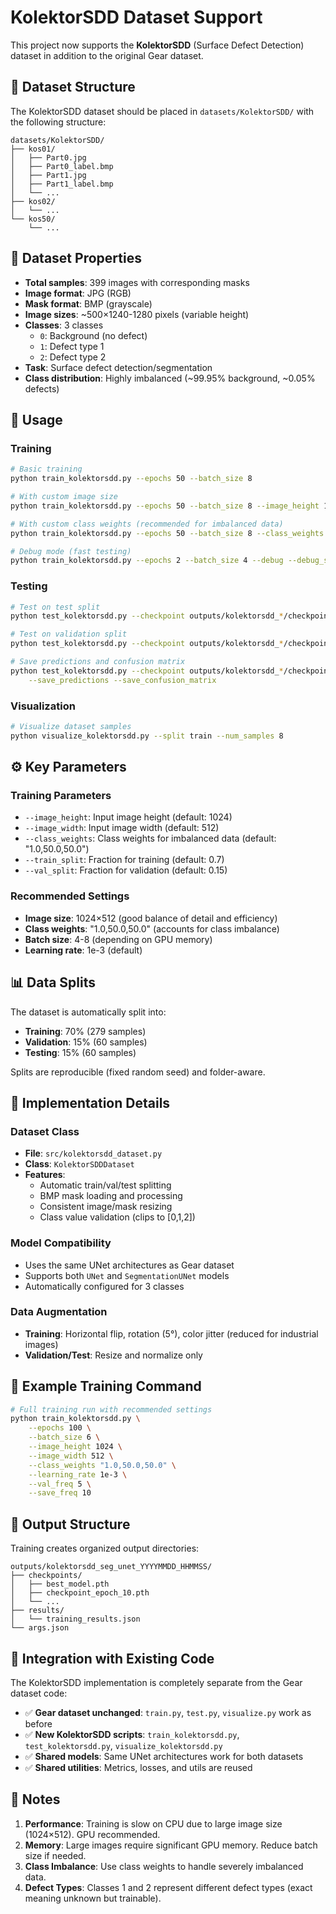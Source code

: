 # KolektorSDD Dataset Support

This project now supports the **KolektorSDD** (Surface Defect Detection) dataset in addition to the original Gear dataset.

## 📁 Dataset Structure

The KolektorSDD dataset should be placed in `datasets/KolektorSDD/` with the following structure:
```
datasets/KolektorSDD/
├── kos01/
│   ├── Part0.jpg
│   ├── Part0_label.bmp
│   ├── Part1.jpg
│   ├── Part1_label.bmp
│   └── ...
├── kos02/
│   └── ...
└── kos50/
    └── ...
```

## 🎯 Dataset Properties

- **Total samples**: 399 images with corresponding masks
- **Image format**: JPG (RGB)
- **Mask format**: BMP (grayscale)
- **Image sizes**: ~500×1240-1280 pixels (variable height)
- **Classes**: 3 classes
  - `0`: Background (no defect)
  - `1`: Defect type 1
  - `2`: Defect type 2
- **Task**: Surface defect detection/segmentation
- **Class distribution**: Highly imbalanced (~99.95% background, ~0.05% defects)

## 🚀 Usage

### Training
```bash
# Basic training
python train_kolektorsdd.py --epochs 50 --batch_size 8

# With custom image size
python train_kolektorsdd.py --epochs 50 --batch_size 8 --image_height 1024 --image_width 512

# With custom class weights (recommended for imbalanced data)
python train_kolektorsdd.py --epochs 50 --batch_size 8 --class_weights "1.0,50.0,50.0"

# Debug mode (fast testing)
python train_kolektorsdd.py --epochs 2 --batch_size 4 --debug --debug_samples 16
```

### Testing
```bash
# Test on test split
python test_kolektorsdd.py --checkpoint outputs/kolektorsdd_*/checkpoints/best_model.pth --split test

# Test on validation split
python test_kolektorsdd.py --checkpoint outputs/kolektorsdd_*/checkpoints/best_model.pth --split val

# Save predictions and confusion matrix
python test_kolektorsdd.py --checkpoint outputs/kolektorsdd_*/checkpoints/best_model.pth \
    --save_predictions --save_confusion_matrix
```

### Visualization
```bash
# Visualize dataset samples
python visualize_kolektorsdd.py --split train --num_samples 8
```

## ⚙️ Key Parameters

### Training Parameters
- `--image_height`: Input image height (default: 1024)
- `--image_width`: Input image width (default: 512)
- `--class_weights`: Class weights for imbalanced data (default: "1.0,50.0,50.0")
- `--train_split`: Fraction for training (default: 0.7)
- `--val_split`: Fraction for validation (default: 0.15)

### Recommended Settings
- **Image size**: 1024×512 (good balance of detail and efficiency)
- **Class weights**: "1.0,50.0,50.0" (accounts for class imbalance)
- **Batch size**: 4-8 (depending on GPU memory)
- **Learning rate**: 1e-3 (default)

## 📊 Data Splits

The dataset is automatically split into:
- **Training**: 70% (279 samples)
- **Validation**: 15% (60 samples)  
- **Testing**: 15% (60 samples)

Splits are reproducible (fixed random seed) and folder-aware.

## 🔧 Implementation Details

### Dataset Class
- **File**: `src/kolektorsdd_dataset.py`
- **Class**: `KolektorSDDDataset`
- **Features**:
  - Automatic train/val/test splitting
  - BMP mask loading and processing
  - Consistent image/mask resizing
  - Class value validation (clips to [0,1,2])

### Model Compatibility
- Uses the same UNet architectures as Gear dataset
- Supports both `UNet` and `SegmentationUNet` models
- Automatically configured for 3 classes

### Data Augmentation
- **Training**: Horizontal flip, rotation (5°), color jitter (reduced for industrial images)
- **Validation/Test**: Resize and normalize only

## 🎪 Example Training Command

```bash
# Full training run with recommended settings
python train_kolektorsdd.py \
    --epochs 100 \
    --batch_size 6 \
    --image_height 1024 \
    --image_width 512 \
    --class_weights "1.0,50.0,50.0" \
    --learning_rate 1e-3 \
    --val_freq 5 \
    --save_freq 10
```

## 📁 Output Structure

Training creates organized output directories:
```
outputs/kolektorsdd_seg_unet_YYYYMMDD_HHMMSS/
├── checkpoints/
│   ├── best_model.pth
│   ├── checkpoint_epoch_10.pth
│   └── ...
├── results/
│   └── training_results.json
└── args.json
```

## 🔄 Integration with Existing Code

The KolektorSDD implementation is completely separate from the Gear dataset code:
- ✅ **Gear dataset unchanged**: `train.py`, `test.py`, `visualize.py` work as before
- ✅ **New KolektorSDD scripts**: `train_kolektorsdd.py`, `test_kolektorsdd.py`, `visualize_kolektorsdd.py`
- ✅ **Shared models**: Same UNet architectures work for both datasets
- ✅ **Shared utilities**: Metrics, losses, and utils are reused

## 🚨 Notes

1. **Performance**: Training is slow on CPU due to large image size (1024×512). GPU recommended.
2. **Memory**: Large images require significant GPU memory. Reduce batch size if needed.
3. **Class Imbalance**: Use class weights to handle severely imbalanced data.
4. **Defect Types**: Classes 1 and 2 represent different defect types (exact meaning unknown but trainable).